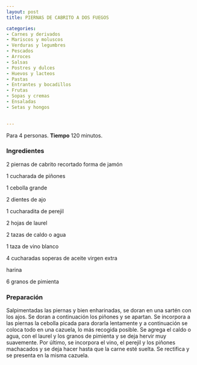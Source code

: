 ```yaml
---
layout: post
title: PIERNAS DE CABRITO A DOS FUEGOS

categories:
- Carnes y derivados
- Mariscos y moluscos
- Verduras y legumbres
- Pescados
- Arroces
- Salsas
- Postres y dulces
- Huevos y lacteos
- Pastas
- Entrantes y bocadillos
- Frutas
- Sopas y cremas
- Ensaladas
- Setas y hongos
 

---
```

Para 4 personas.
<b>Tiempo</b> 120 minutos.

<h3>Ingredientes</h3>

2 piernas de cabrito recortado forma de jamón

1 cucharada de piñones

1 cebolla grande

2 dientes de ajo

1 cucharadita de perejil

2 hojas de laurel

2 tazas de caldo o agua

1 taza de vino blanco

4 cucharadas soperas de aceite virgen extra

harina

6 granos de pimienta

<h3>Preparación</h3>

Salpimentadas las piernas y bien enharinadas, se doran en una sartén con los ajos. Se doran a continuación los piñones y se apartan. Se incorpora a las piernas la cebolla picada para dorarla lentamente y a continuación se coloca todo en una cazuela, lo más recogida posible. Se agrega el caldo o agua, con el laurel y los granos de pimienta y se deja hervir muy suavemente. Por último, se incorpora el vino, el perejil y los piñones machacados y se deja hacer hasta que la carne esté suelta. Se rectifica y se presenta en la misma cazuela.

